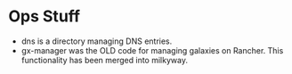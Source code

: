 # Ops Stuff

- dns is a directory managing DNS entries.
- gx-manager was the OLD code for managing galaxies on Rancher. This
  functionality has been merged into milkyway.
